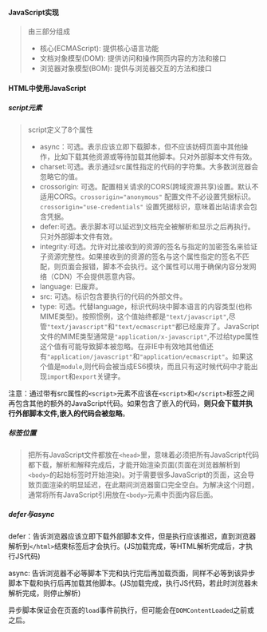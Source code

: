 #### JavaScript实现
> 由三部分组成 
> + 核心(ECMAScript): 提供核心语言功能
> + 文档对象模型(DOM): 提供访问和操作网页内容的方法和接口
> + 浏览器对象模型(BOM): 提供与浏览器交互的方法和接口

#### HTML中使用JavaScript
##### script元素
> script定义了8个属性
> + async：可选。表示应该立即下载脚本，但不应该妨碍页面中其他操作，比如下载其他资源或等待加载其他脚本。只对外部脚本文件有效。
> + charset:可选。表示通过src属性指定的代码的字符集。大多数浏览器会忽略它的值。
> + crossorigin: 可选。配置相关请求的CORS(跨域资源共享)设置。默认不适用CORS。`crossorigin="anonymous"` 配置文件不必设置凭据标识。`crossorigin="use-credentials"` 设置凭据标识，意味着出站请求会包含凭据。
> + defer:可选。表示脚本可以延迟到文档完全被解析和显示之后再执行。只对外部脚本文件有效。
> + integrity:可选。允许对比接收到的资源的签名与指定的加密签名来验证子资源完整性。如果接收到的资源的签名与这个属性指定的签名不匹配，则页面会报错，脚本不会执行。这个属性可以用于确保内容分发网络（CDN）不会提供恶意内容。
> + language: 已废弃。
> + src: 可选。标识包含要执行的代码的外部文件。
> + type: 可选。代替language，标识代码块中脚本语言的内容类型(也称MIME类型)。按照惯例，这个值始终都是`"text/javascript"`,尽管`"text/javascript"`和`"text/ecmascript"`都已经废弃了。JavaScript文件的MIME类型通常是`"application/x-javascript"`,不过给type属性这个值有可能导致脚本被忽略。在非IE中有效地其他值还有`"application/javascript"`和`"application/ecmascript"`。如果这个值是`module`,则代码会被当成ES6模块，而且只有这时候代码中才能出现`import`和`export`关键字。

注意：通过带有src属性的`<script>`元素不应该在`<script>`和`</script>`标签之间再包含其他的额外的JavaScript代码。如果包含了嵌入的代码，**则只会下载并执行外部脚本文件,嵌入的代码会被忽略**。

##### 标签位置
> 把所有JavaScript文件都放在`<head>`里，意味着必须把所有JavaScript代码都下载，解析和解释完成后，才能开始渲染页面(页面在浏览器解析到`<body>`的起始标签时开始渲染)。对于需要很多JavaScript的页面，这会导致页面渲染的明显延迟，在此期间浏览器窗口完全空白。为解决这个问题，通常将所有JavaScript引用放在`<body>`元素中页面内容后面。

##### defer与async
defer：告诉浏览器应该立即下载外部脚本文件，但是执行应该推迟，直到浏览器解析到`</html>`结束标签后才会执行。(JS加载完成，等HTML解析完成后，才执行JS代码)

async: 告诉浏览器不必等脚本下完和执行完后再加载页面，同样不必等到该异步脚本下载和执行后再加载其他脚本。(JS加载完成，执行JS代码，若此时浏览器未解析完成，则停止解析)

异步脚本保证会在页面的`load`事件前执行，但可能会在`DOMContentLoaded`之前或之后。